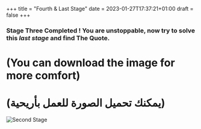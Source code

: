 +++
title = "Fourth & Last Stage"
date = 2023-01-27T17:37:21+01:00
draft = false
+++

### **Stage Three Completed** ! You are unstoppable, now try to solve this _last stage_ and find **The Quote**.
>
# (You can download the image for more comfort)
# (يمكنك تحميل الصورة للعمل بأريحية)
>

![Second Stage](/img/4.png)
